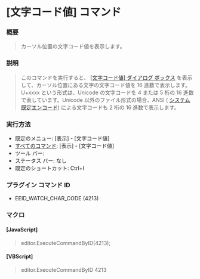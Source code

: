 # \[文字コード値\] コマンド

### 概要

> カーソル位置の文字コード値を表示します。

### 説明

> このコマンドを実行すると、 [\[文字コード値\] ダイアログ ボックス](../../dlg/character_code_value_dialog/index) を表示して、カーソル位置にある文字の文字コード値を 16 進数で表示します。U+xxxx
> という形式は、Unicode の文字コードを 4 または 5 桁の 16 進数で表しています。Unicode 以外のファイル形式の場合、ANSI ( [システム既定エンコード](../../glossary/systemdefaultencoding))
> による文字コードも 2 桁の 16 進数で表示します。

### 実行方法

- 既定のメニュー: \[表示\] \- \[文字コード値\]
- [すべてのコマンド](../../glossary/allcommands): \[表示\] \- \[文字コード値\]
- ツール バー:
- ステータス バー: なし
- 既定のショートカット: Ctrl+I

### プラグイン コマンド ID

- EEID\_WATCH\_CHAR\_CODE (4213)

### マクロ

#### \[JavaScript\]

> editor.ExecuteCommandByID(4213);

#### \[VBScript\]

> editor.ExecuteCommandByID 4213